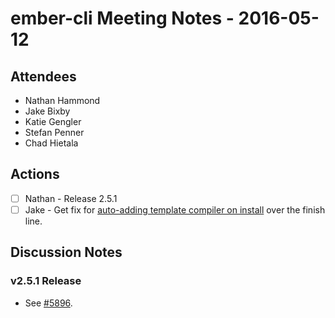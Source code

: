 # ember-cli Meeting Notes - 2016-05-12

## Attendees

- Nathan Hammond
- Jake Bixby
- Katie Gengler
- Stefan Penner
- Chad Hietala

## Actions

- [ ] Nathan - Release 2.5.1
- [ ] Jake - Get fix for [auto-adding template compiler on install](https://github.com/ember-cli/ember-cli/issues/4436) over the finish line.

## Discussion Notes

### v2.5.1 Release

- See [#5896](https://github.com/ember-cli/ember-cli/pull/5896).
